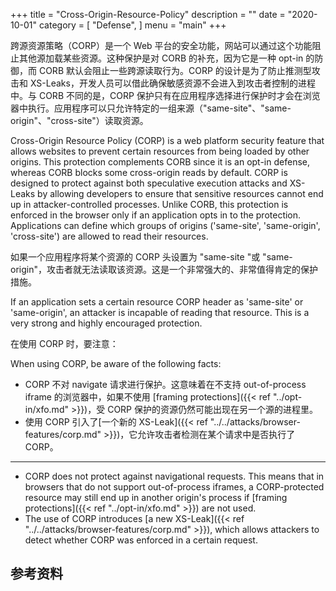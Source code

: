 +++
title = "Cross-Origin-Resource-Policy"
description = ""
date = "2020-10-01"
category = [
    "Defense",
]
menu = "main"
+++

跨源资源策略（CORP）是一个 Web 平台的安全功能，网站可以通过这个功能阻止其他源加载某些资源。这种保护是对 CORB 的补充，因为它是一种 opt-in 的防御，而 CORB 默认会阻止一些跨源读取行为。CORP 的设计是为了防止推测型攻击和 XS-Leaks，开发人员可以借此确保敏感资源不会进入到攻击者控制的进程中。与 CORB 不同的是，CORP 保护只有在应用程序选择进行保护时才会在浏览器中执行。应用程序可以只允许特定的一组来源（"same-site"、"same-origin"、"cross-site"）读取资源。

Cross-Origin Resource Policy (CORP) is a web platform security feature that allows websites to prevent certain resources from being loaded by other origins. This protection complements CORB since it is an opt-in defense, whereas CORB blocks some cross-origin reads by default. CORP is designed to protect against both speculative execution attacks and XS-Leaks by allowing developers to ensure that sensitive resources cannot end up in attacker-controlled processes. Unlike CORB, this protection is enforced in the browser only if an application opts in to the protection. Applications can define which groups of origins ('same-site', 'same-origin', 'cross-site') are allowed to read their resources.

如果一个应用程序将某个资源的 CORP 头设置为 "same-site "或 "same-origin"，攻击者就无法读取该资源。这是一个非常强大的、非常值得肯定的保护措施。

If an application sets a certain resource CORP header as 'same-site' or 'same-origin', an attacker is incapable of reading that resource. This is a very strong and highly encouraged protection. 

在使用 CORP 时，要注意：

When using CORP, be aware of the following facts:

* CORP 不对 navigate 请求进行保护。这意味着在不支持 out-of-process iframe 的浏览器中，如果不使用 [framing protections]({{< ref "../opt-in/xfo.md" >}})，受 CORP 保护的资源仍然可能出现在另一个源的进程里。
* 使用 CORP 引入了[一个新的 XS-Leak]({{< ref "../../attacks/browser-features/corp.md" >}})，它允许攻击者检测在某个请求中是否执行了 CORP。
---
* CORP does not protect against navigational requests. This means that in browsers that do not support out-of-process iframes, a CORP-protected resource may still end up in another origin's process if [framing protections]({{< ref "../opt-in/xfo.md" >}}) are not used. 
* The use of CORP introduces [a new XS-Leak]({{< ref "../../attacks/browser-features/corp.md" >}}), which allows attackers to detect whether CORP was enforced in a certain request.

## 参考资料

[^1]: Cross-Origin Resource Policy (CORP), [link](https://developer.mozilla.org/en-US/docs/Web/HTTP/Cross-Origin_Resource_Policy_(CORP))
